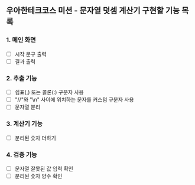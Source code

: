 ## 우아한테크코스 미션 - 문자열 덧셈 계산기 구현할 기능 목록

### 1. 메인 화면
- [ ] 시작 문구 출력
- [ ] 결과 출력

### 2. 추출 기능
- [ ] 쉼표(,) 또는 콜론(:) 구분자 사용
- [ ]  "//"와 "\n" 사이에 위치하는 문자를 커스텀 구분자 사용
- [ ] 문자열 분리 

### 3. 계산기 기능 
- [ ] 분리된 숫자 더하기

### 4. 검증 기능
- [ ] 문자열 잘못된 값 입력 확인
- [ ] 분리된 숫자 양수 확인